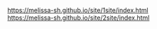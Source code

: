  https://melissa-sh.github.io/site/1site/index.html
 <br> https://melissa-sh.github.io/site/2site/index.html <br/>
